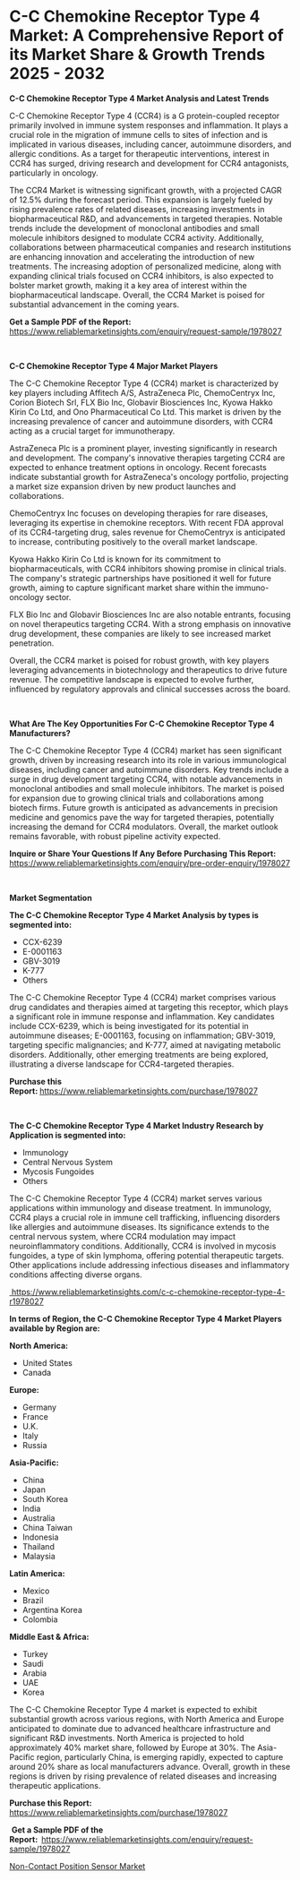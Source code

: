 <p><h1>C-C Chemokine Receptor Type 4 Market: A Comprehensive Report of its Market Share & Growth Trends 2025 - 2032</h1></p><p><strong>C-C Chemokine Receptor Type 4 Market Analysis and Latest Trends</strong></p>
<p><p>C-C Chemokine Receptor Type 4 (CCR4) is a G protein-coupled receptor primarily involved in immune system responses and inflammation. It plays a crucial role in the migration of immune cells to sites of infection and is implicated in various diseases, including cancer, autoimmune disorders, and allergic conditions. As a target for therapeutic interventions, interest in CCR4 has surged, driving research and development for CCR4 antagonists, particularly in oncology.</p><p>The CCR4 Market is witnessing significant growth, with a projected CAGR of 12.5% during the forecast period. This expansion is largely fueled by rising prevalence rates of related diseases, increasing investments in biopharmaceutical R&D, and advancements in targeted therapies. Notable trends include the development of monoclonal antibodies and small molecule inhibitors designed to modulate CCR4 activity. Additionally, collaborations between pharmaceutical companies and research institutions are enhancing innovation and accelerating the introduction of new treatments. The increasing adoption of personalized medicine, along with expanding clinical trials focused on CCR4 inhibitors, is also expected to bolster market growth, making it a key area of interest within the biopharmaceutical landscape. Overall, the CCR4 Market is poised for substantial advancement in the coming years.</p></p>
<p><strong>Get a Sample PDF of the Report:&nbsp;</strong> <a href="https://www.reliablemarketinsights.com/enquiry/request-sample/1978027?utm_campaign=1937&utm_medium=2&utm_source=Github&utm_content=ia&utm_term=15012025&utm_id=c-c-chemokine-receptor-type-4">https://www.reliablemarketinsights.com/enquiry/request-sample/1978027</a></p>
<p>&nbsp;</p>
<p><strong>C-C Chemokine Receptor Type 4 Major Market Players</strong></p>
<p><p>The C-C Chemokine Receptor Type 4 (CCR4) market is characterized by key players including Affitech A/S, AstraZeneca Plc, ChemoCentryx Inc, Corion Biotech Srl, FLX Bio Inc, Globavir Biosciences Inc, Kyowa Hakko Kirin Co Ltd, and Ono Pharmaceutical Co Ltd. This market is driven by the increasing prevalence of cancer and autoimmune disorders, with CCR4 acting as a crucial target for immunotherapy.</p><p>AstraZeneca Plc is a prominent player, investing significantly in research and development. The company's innovative therapies targeting CCR4 are expected to enhance treatment options in oncology. Recent forecasts indicate substantial growth for AstraZeneca's oncology portfolio, projecting a market size expansion driven by new product launches and collaborations.</p><p>ChemoCentryx Inc focuses on developing therapies for rare diseases, leveraging its expertise in chemokine receptors. With recent FDA approval of its CCR4-targeting drug, sales revenue for ChemoCentryx is anticipated to increase, contributing positively to the overall market landscape.</p><p>Kyowa Hakko Kirin Co Ltd is known for its commitment to biopharmaceuticals, with CCR4 inhibitors showing promise in clinical trials. The company's strategic partnerships have positioned it well for future growth, aiming to capture significant market share within the immuno-oncology sector.</p><p>FLX Bio Inc and Globavir Biosciences Inc are also notable entrants, focusing on novel therapeutics targeting CCR4. With a strong emphasis on innovative drug development, these companies are likely to see increased market penetration.</p><p>Overall, the CCR4 market is poised for robust growth, with key players leveraging advancements in biotechnology and therapeutics to drive future revenue. The competitive landscape is expected to evolve further, influenced by regulatory approvals and clinical successes across the board.</p></p>
<p>&nbsp;</p>
<p><strong>What Are The Key Opportunities For C-C Chemokine Receptor Type 4 Manufacturers?</strong></p>
<p><p>The C-C Chemokine Receptor Type 4 (CCR4) market has seen significant growth, driven by increasing research into its role in various immunological diseases, including cancer and autoimmune disorders. Key trends include a surge in drug development targeting CCR4, with notable advancements in monoclonal antibodies and small molecule inhibitors. The market is poised for expansion due to growing clinical trials and collaborations among biotech firms. Future growth is anticipated as advancements in precision medicine and genomics pave the way for targeted therapies, potentially increasing the demand for CCR4 modulators. Overall, the market outlook remains favorable, with robust pipeline activity expected.</p></p>
<p><strong>Inquire or Share Your Questions If Any Before Purchasing This Report:</strong> <a href="https://www.reliablemarketinsights.com/enquiry/pre-order-enquiry/1978027?utm_campaign=1937&utm_medium=2&utm_source=Github&utm_content=ia&utm_term=15012025&utm_id=c-c-chemokine-receptor-type-4">https://www.reliablemarketinsights.com/enquiry/pre-order-enquiry/1978027</a></p>
<p>&nbsp;</p>
<p><strong>Market Segmentation</strong></p>
<p><strong>The C-C Chemokine Receptor Type 4 Market Analysis by types is segmented into:</strong></p>
<p><ul><li>CCX-6239</li><li>E-0001163</li><li>GBV-3019</li><li>K-777</li><li>Others</li></ul></p>
<p><p>The C-C Chemokine Receptor Type 4 (CCR4) market comprises various drug candidates and therapies aimed at targeting this receptor, which plays a significant role in immune response and inflammation. Key candidates include CCX-6239, which is being investigated for its potential in autoimmune diseases; E-0001163, focusing on inflammation; GBV-3019, targeting specific malignancies; and K-777, aimed at navigating metabolic disorders. Additionally, other emerging treatments are being explored, illustrating a diverse landscape for CCR4-targeted therapies.</p></p>
<p><strong>Purchase this Report:&nbsp;</strong><a href="https://www.reliablemarketinsights.com/purchase/1978027?utm_campaign=1937&utm_medium=2&utm_source=Github&utm_content=ia&utm_term=15012025&utm_id=c-c-chemokine-receptor-type-4">https://www.reliablemarketinsights.com/purchase/1978027</a></p>
<p>&nbsp;</p>
<p><strong>The C-C Chemokine Receptor Type 4 Market Industry Research by Application is segmented into:</strong></p>
<p><ul><li>Immunology</li><li>Central Nervous System</li><li>Mycosis Fungoides</li><li>Others</li></ul></p>
<p><p>The C-C Chemokine Receptor Type 4 (CCR4) market serves various applications within immunology and disease treatment. In immunology, CCR4 plays a crucial role in immune cell trafficking, influencing disorders like allergies and autoimmune diseases. Its significance extends to the central nervous system, where CCR4 modulation may impact neuroinflammatory conditions. Additionally, CCR4 is involved in mycosis fungoides, a type of skin lymphoma, offering potential therapeutic targets. Other applications include addressing infectious diseases and inflammatory conditions affecting diverse organs.</p></p>
<p><a href="https://www.reliablemarketinsights.com/c-c-chemokine-receptor-type-4-r1978027?utm_campaign=1937&utm_medium=2&utm_source=Github&utm_content=ia&utm_term=15012025&utm_id=c-c-chemokine-receptor-type-4">&nbsp;https://www.reliablemarketinsights.com/c-c-chemokine-receptor-type-4-r1978027</a></p>
<p><strong>In terms of Region, the C-C Chemokine Receptor Type 4 Market Players available by Region are:</strong></p>
<p>
    <p> <strong> North America: </strong>
        <ul>
            <li>United States</li>
            <li>Canada</li>
        </ul>
        </p> 
    <p> <strong> Europe: </strong>
        <ul>
            <li>Germany</li>
            <li>France</li>
            <li>U.K.</li>
            <li>Italy</li>
            <li>Russia</li>
        </ul>
        </p> 
    <p> <strong> Asia-Pacific: </strong>
        <ul>
            <li>China</li>
            <li>Japan</li>
            <li>South Korea</li>
            <li>India</li>
            <li>Australia</li>
            <li>China Taiwan</li>
            <li>Indonesia</li>
            <li>Thailand</li>
            <li>Malaysia</li>
        </ul>
        </p> 
    <p> <strong> Latin America: </strong>
        <ul>
            <li>Mexico</li>
            <li>Brazil</li>
            <li>Argentina Korea</li>
            <li>Colombia</li>
        </ul>
        </p> 
    <p> <strong> Middle East & Africa: </strong>
        <ul>
            <li>Turkey</li>
            <li>Saudi</li>
            <li>Arabia</li>
            <li>UAE</li>
            <li>Korea</li>
        </ul>
    </p>
    </p>
<p><p>The C-C Chemokine Receptor Type 4 market is expected to exhibit substantial growth across various regions, with North America and Europe anticipated to dominate due to advanced healthcare infrastructure and significant R&D investments. North America is projected to hold approximately 40% market share, followed by Europe at 30%. The Asia-Pacific region, particularly China, is emerging rapidly, expected to capture around 20% share as local manufacturers advance. Overall, growth in these regions is driven by rising prevalence of related diseases and increasing therapeutic applications.</p></p>
<p><strong>Purchase this Report: </strong><a href="https://www.reliablemarketinsights.com/purchase/1978027?utm_campaign=1937&utm_medium=2&utm_source=Github&utm_content=ia&utm_term=15012025&utm_id=c-c-chemokine-receptor-type-4">https://www.reliablemarketinsights.com/purchase/1978027</a></p>
<p>&nbsp;<strong>Get a Sample PDF of the Report:&nbsp;&nbsp;</strong><a href="https://www.reliablemarketinsights.com/enquiry/request-sample/1978027?utm_campaign=1937&utm_medium=2&utm_source=Github&utm_content=ia&utm_term=15012025&utm_id=c-c-chemokine-receptor-type-4">https://www.reliablemarketinsights.com/enquiry/request-sample/1978027</a></p>
<p><strong></strong></p>
<p><p><a href="https://github.com/Krish2023na/Market-Research-Report-List-7/blob/main/non-contact-position-sensor-market.md?utm_campaign=1937&utm_medium=2&utm_source=Github&utm_content=ia&utm_term=15012025&utm_id=c-c-chemokine-receptor-type-4">Non-Contact Position Sensor Market</a></p></p>